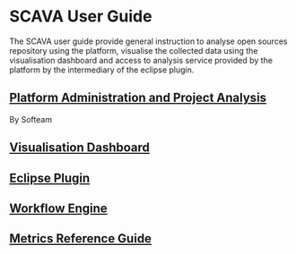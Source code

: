 # SCAVA User Guide
The SCAVA user guide provide general instruction to analyse open sources repository using the platform, visualise the collected data using the visualisation dashboard and access to analysis service provided by the platform by the intermediary of the eclipse plugin.

## [Platform Administration and Project Analysis](administration/index.md)
By Softeam
## [Visualisation Dashboard](dashboard/index.md)
## [Eclipse Plugin](plugin/index.md)
## [Workflow Engine](workflow/index.md)
## [Metrics Reference Guide](metrics/index.md)

